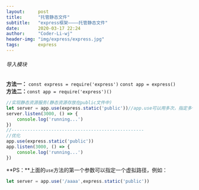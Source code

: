 ```yaml
---
layout:     post
title:      "托管静态文件"
subtitle:   "express框架————托管静态文件"
date:       2020-03-17 22:24
author:     "Coder-Li-wj"
header-img: "img/express/express.jpg"
tags:       express
---  
```


###### 导入模块  
**方法一：** `const express = require('express')`  `const app = express()`  
**方法二：**`const app = require('express')()`  

```js
//实现静态资源服务(静态资源存放在public文件中)
let server = app.use(express.static('public'))//app.use可以用多次，指定多个目录作为静态资源目录
server.listen(3000, () => {
    console.log('running...')
})
//--------------------------------------------------
//优化
app.use(express.static('public'))
app.listen(3000, () => {
    console.log('running...')
})
```  
**PS：**上面的`use`方法的第一个参数可以指定一个虚拟路径，例如：
```js
let server = app.use('/aaaa',express.static('public'))
```


